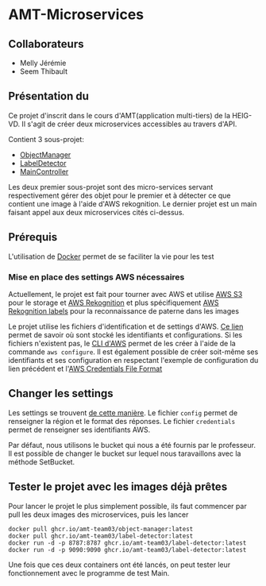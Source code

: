 # AMT-Microservices
## Collaborateurs
- Melly Jérémie  
- Seem Thibault

## Présentation du 
Ce projet d'inscrit dans le cours d'AMT(application multi-tiers) de la HEIG-VD. Il s'agit de créer deux microservices accessibles au travers d'API.

Contient 3 sous-projet:
- [ObjectManager](./ObjectManager)
- [LabelDetector](./LabelDetector)
- [MainController](./MainController)

Les deux premier sous-projet sont des micro-services servant respectivement gérer des objet pour le premier 
et à détecter ce que contient une image à l'aide d'AWS rekognition. Le dernier projet est un main faisant appel aux deux
microservices cités ci-dessus.

## Prérequis

L'utilisation de [Docker](https://www.docker.com) permet de se faciliter la vie pour les test

### Mise en place des settings AWS nécessaires
Actuellement, le projet est fait pour tourner avec AWS et utilise [AWS S3](https://aws.amazon.com/s3/) pour le storage
et [AWS Rekognition](https://aws.amazon.com/rekognition/) et plus spécifiquement [AWS Rekognition labels](https://aws.amazon.com/rekognition/) pour la reconnaissance de paterne dans les images

Le projet utilise les fichiers d'identification et de settings d'AWS. [Ce lien](https://docs.aws.amazon.com/cli/latest/userguide/cli-configure-files.html#cli-configure-files-where) permet de savoir où sont stocké les identifiants et configurations.
Si les fichiers n'existent pas, le [CLI d'AWS](https://aws.amazon.com/cli/) permet de les créer à l'aide de la commande `aws configure`. Il est également possible
de créer soit-même ses identifiants et ses configuration en respectant l'exemple de configuration du lien précédent et l'[AWS Credentials File Format](https://docs.aws.amazon.com/sdk-for-java/v1/developer-guide/credentials.html#credentials-file-format)

## Changer les settings
Les settings se trouvent [de cette manière](https://docs.aws.amazon.com/cli/latest/userguide/cli-configure-files.html#cli-configure-files-where).
Le fichier `config` permet de renseigner la région et le format des réponses.
Le fichier `credentials` permet de renseigner ses identifiants AWS.

Par défaut, nous utilisons le bucket qui nous a été fournis par le professeur. Il est possible de changer le bucket sur 
lequel nous taravaillons avec la méthode SetBucket.

## Tester le projet avec les images déjà prêtes
Pour lancer le projet le plus simplement possible, ils faut commencer par pull les deux images des microservices, puis les lancer
```
docker pull ghcr.io/amt-team03/object-manager:latest
docker pull ghcr.io/amt-team03/label-detector:latest
docker run -d -p 8787:8787 ghcr.io/amt-team03/label-detector:latest
docker run -d -p 9090:9090 ghcr.io/amt-team03/label-detector:latest
```
Une fois que ces deux containers ont été lancés, on peut tester leur fonctionnement avec le programme de test Main.